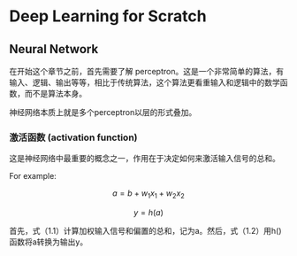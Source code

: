 # Deep Learning for Scratch

## Neural Network

在开始这个章节之前，首先需要了解 perceptron。这是一个非常简单的算法，有输入、逻辑、输出等等，相比于传统算法，这个算法更看重输入和逻辑中的数学函数，而不是算法本身。

神经网络本质上就是多个perceptron以层的形式叠加。

### 激活函数 (activation function)

这是神经网络中最重要的概念之一，作用在于决定如何来激活输入信号的总和。

 For example: 
 
 $$\tag{1.1} a = b  + w_1 x_1 + w_2x_2$$
 
 $$\tag{1.2} y = h(a)$$
 
 首先，式（1.1）计算加权输入信号和偏置的总和，记为a。然后，式（1.2）用h()函数将a转换为输出y。
<!--stackedit_data:
eyJoaXN0b3J5IjpbLTE1MzU0NzU3ODVdfQ==
-->